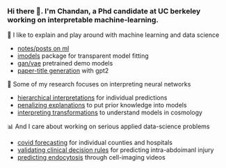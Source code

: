 ### Hi there 👋. I'm Chandan, a Phd candidate at UC berkeley working on interpretable machine-learning.

🤖 I like to explain and play around with machine learning and data science
- [notes/posts on ml](https://github.com/csinva/csinva.github.io)
- [imodels](https://github.com/csinva/interpretability-implementations-demos) package for transparent model fitting
- [gan/vae](https://github.com/csinva/pytorch_gan_pretrained) pretrained demo models
- [paper-title generation](https://github.com/csinva/gpt2-paper-title-generator) with gpt2

🧠 Some of my research focuses on interpreting neural networks
- [hierarchical interpretations](https://github.com/csinva/hierarchical-dnn-interpretations) for individual predictions
- [penalizing explanations](https://github.com/laura-rieger/deep-explanation-penalization) to put prior knowledge into models
- [interpreting transformations](https://github.com/csinva/transformation-importance) to understand models in cosmology

📊 And I care about working on serious applied data-science problems
- [covid forecasting](https://github.com/Yu-Group/covid19-severity-prediction) for individual counties and hospitals
- [validating clinical decision rules](https://github.com/csinva/iai-clinical-decision-rule) for predicting intra-abdoimanl injury
- [predicting endocytosis](https://github.com/Yu-Group/auxilin-prediction) through cell-imaging videos
